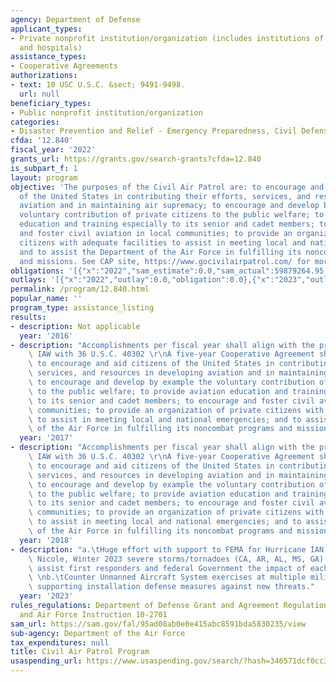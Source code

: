 ```yaml
---
agency: Department of Defense
applicant_types:
- Private nonprofit institution/organization (includes institutions of higher education
  and hospitals)
assistance_types:
- Cooperative Agreements
authorizations:
- text: 10 USC U.S.C. &sect; 9491-9498.
  url: null
beneficiary_types:
- Public nonprofit institution/organization
categories:
- Disaster Prevention and Relief - Emergency Preparedness, Civil Defense
cfda: '12.840'
fiscal_year: '2022'
grants_url: https://grants.gov/search-grants?cfda=12.840
is_subpart_f: 1
layout: program
objective: 'The purposes of the Civil Air Patrol are: to encourage and aid citizens
  of the United States in contributing their efforts, services, and resources in developing
  aviation and in maintaining air supremacy; to encourage and develop by example the
  voluntary contribution of private citizens to the public welfare; to provide aviation
  education and training especially to its senior and cadet members; to encourage
  and foster civil aviation in local communities; to provide an organization of private
  citizens with adequate facilities to assist in meeting local and national emergencies;
  and to assist the Department of the Air Force in fulfilling its noncombat programs
  and missions. See CAP site, https://www.gocivilairpatrol.com/ for more information.'
obligations: '[{"x":"2022","sam_estimate":0.0,"sam_actual":59879264.95,"usa_spending_actual":65255579.67},{"x":"2023","sam_estimate":80000000.0,"sam_actual":0.0,"usa_spending_actual":62170710.08},{"x":"2024","sam_estimate":80000000.0,"sam_actual":0.0,"usa_spending_actual":71233356.08}]'
outlays: '[{"x":"2022","outlay":0.0,"obligation":0.0},{"x":"2023","outlay":1529202.13,"obligation":140989566.06},{"x":"2024","outlay":0.0,"obligation":0.0}]'
permalink: /program/12.840.html
popular_name: ''
program_type: assistance_listing
results:
- description: Not applicable
  year: '2016'
- description: "Accomplishments per fiscal year shall align with the program purpose\
    \ IAW with 36 U.S.C. 40302 \r\nA five-year Cooperative Agreement shall be used\
    \ to encourage and aid citizens of the United States in contributing their efforts,\
    \ services, and resources in developing aviation and in maintaining air supremacy;\
    \ to encourage and develop by example the voluntary contribution of private citizens\
    \ to the public welfare; to provide aviation education and training especially\
    \ to its senior and cadet members; to encourage and foster civil aviation in local\
    \ communities; to provide an organization of private citizens with adequate facilities\
    \ to assist in meeting local and national emergencies; and to assist the Department\
    \ of the Air Force in fulfilling its noncombat programs and missions.\r\n"
  year: '2017'
- description: "Accomplishments per fiscal year shall align with the program purpose\
    \ IAW with 36 U.S.C. 40302 \r\nA five-year Cooperative Agreement shall be used\
    \ to encourage and aid citizens of the United States in contributing their efforts,\
    \ services, and resources in developing aviation and in maintaining air supremacy;\
    \ to encourage and develop by example the voluntary contribution of private citizens\
    \ to the public welfare; to provide aviation education and training especially\
    \ to its senior and cadet members; to encourage and foster civil aviation in local\
    \ communities; to provide an organization of private citizens with adequate facilities\
    \ to assist in meeting local and national emergencies; and to assist the Department\
    \ of the Air Force in fulfilling its noncombat programs and missions.\r\n"
  year: '2018'
- description: "a.\tHuge effort with support to FEMA for Hurricane IAN Topical Storm\
    \ Nicole, Winter 2023 severe storms/tornadoes (CA, AR, AL, MS, GA) imagery to\
    \ assist first responders and federal Government the impact of each event. \n\
    \ \nb.\tCounter Unmanned Aircraft System exercises at multiple military installations\
    \ supporting installation defense measures against new threats."
  year: '2023'
rules_regulations: Department of Defense Grant and Agreement Regulations (DoDGARS)
  and Air Force Instruction 10-2701
sam_url: https://sam.gov/fal/95ad08ab0e0e415abc8591bda5830235/view
sub-agency: Department of the Air Force
tax_expenditures: null
title: Civil Air Patrol Program
usaspending_url: https://www.usaspending.gov/search/?hash=346571dcf0cc31da651ac17a5eb49f9c
---
```

